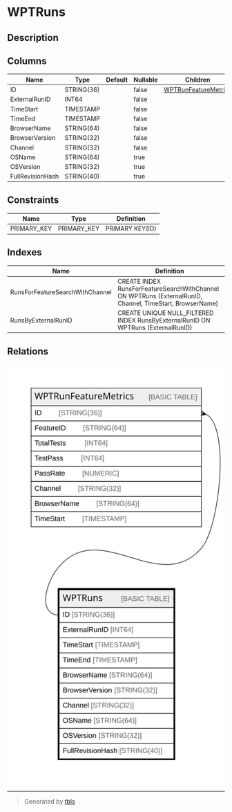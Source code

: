# WPTRuns

## Description

## Columns

| Name | Type | Default | Nullable | Children | Parents | Comment |
| ---- | ---- | ------- | -------- | -------- | ------- | ------- |
| ID | STRING(36) |  | false | [WPTRunFeatureMetrics](WPTRunFeatureMetrics.md) |  |  |
| ExternalRunID | INT64 |  | false |  |  |  |
| TimeStart | TIMESTAMP |  | false |  |  |  |
| TimeEnd | TIMESTAMP |  | false |  |  |  |
| BrowserName | STRING(64) |  | false |  |  |  |
| BrowserVersion | STRING(32) |  | false |  |  |  |
| Channel | STRING(32) |  | false |  |  |  |
| OSName | STRING(64) |  | true |  |  |  |
| OSVersion | STRING(32) |  | true |  |  |  |
| FullRevisionHash | STRING(40) |  | true |  |  |  |

## Constraints

| Name | Type | Definition |
| ---- | ---- | ---------- |
| PRIMARY_KEY | PRIMARY_KEY | PRIMARY KEY(ID) |

## Indexes

| Name | Definition |
| ---- | ---------- |
| RunsForFeatureSearchWithChannel | CREATE INDEX RunsForFeatureSearchWithChannel ON WPTRuns (ExternalRunID, Channel, TimeStart, BrowserName) |
| RunsByExternalRunID | CREATE UNIQUE NULL_FILTERED INDEX RunsByExternalRunID ON WPTRuns (ExternalRunID) |

## Relations

![er](WPTRuns.svg)

---

> Generated by [tbls](https://github.com/k1LoW/tbls)
